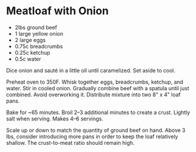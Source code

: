 # Meatloaf with Onion

* 2lbs ground beef
* 1 large yellow onion
* 2 large eggs
* 0.75c breadcrumbs
* 0.25c ketchup
* 0.5c water

Dice onion and sauté in a little oil until caramelized. Set aside to cool.

Preheat oven to 350F. Whisk together eggs, breadcrumbs, ketchup, and
water. Stir in cooled onion. Gradually combine beef with a spatula until
just combined. Avoid overworking it. Distribute mixture into two 8" x 4"
loaf pans.

Bake for ~65 minutes. Broil 2–3 additional minutes to create a crust.
Lightly salt when serving. Makes 4–6 servings.

Scale up or down to match the quantity of ground beef on hand. Above 3
lbs, consider introducing more pans in order to keep the loaf relatively
shallow. The crust-to-meat ratio should remain high.
